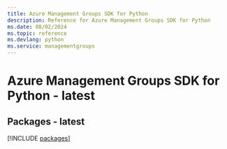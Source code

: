 ```yaml
---
title: Azure Management Groups SDK for Python
description: Reference for Azure Management Groups SDK for Python
ms.date: 08/02/2024
ms.topic: reference
ms.devlang: python
ms.service: managementgroups
---
```

# Azure Management Groups SDK for Python - latest
## Packages - latest
[!INCLUDE [packages](management-groups-index.md)]